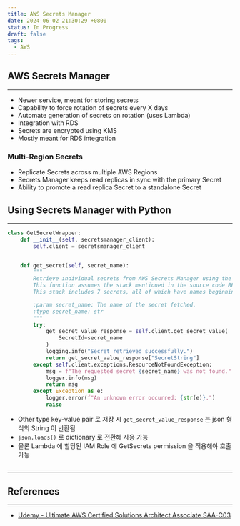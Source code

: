 ```yaml
---
title: AWS Secrets Manager
date: 2024-06-02 21:30:29 +0800
status: In Progress
draft: false
tags:
  - AWS
---
```

## AWS Secrets Manager
---
- Newer service, meant for storing secrets
- Capability to force rotation of secrets every X days
- Automate generation of secrets on rotation (uses Lambda)
- Integration with RDS
- Secrets are encrypted using KMS
- Mostly meant for RDS integration

### Multi-Region Secrets
- Replicate Secrets across multiple AWS Regions
- Secrets Manager keeps read replicas in sync with the primary Secret
- Ability to promote a read replica Secret to a standalone Secret

## Using Secrets Manager with Python
---
```python
class GetSecretWrapper:
    def __init__(self, secretsmanager_client):
        self.client = secretsmanager_client


    def get_secret(self, secret_name):
        """
        Retrieve individual secrets from AWS Secrets Manager using the get_secret_value API.
        This function assumes the stack mentioned in the source code README has been successfully deployed.
        This stack includes 7 secrets, all of which have names beginning with "mySecret".

        :param secret_name: The name of the secret fetched.
        :type secret_name: str
        """
        try:
            get_secret_value_response = self.client.get_secret_value(
                SecretId=secret_name
            )
            logging.info("Secret retrieved successfully.")
            return get_secret_value_response["SecretString"]
        except self.client.exceptions.ResourceNotFoundException:
            msg = f"The requested secret {secret_name} was not found."
            logger.info(msg)
            return msg
        except Exception as e:
            logger.error(f"An unknown error occurred: {str(e)}.")
            raise
```
- Other type key-value pair 로 저장 시 `get_secret_value_response` 는 json 형식의 String 이 반환됨
- `json.loads()` 로 dictionary 로 전환해 사용 가능
- 물론 Lambda 에 할당된 IAM Role 에 GetSecrets permission 을 적용해야 호출 가능

## 
---

## References
---
- [Udemy - Ultimate AWS Certified Solutions Architect Associate SAA-C03](https://www.udemy.com/course/aws-certified-solutions-architect-associate-saa-c03)
